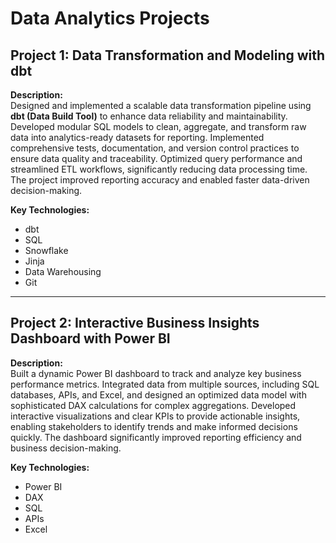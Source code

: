 # Data Analytics Projects

## Project 1: Data Transformation and Modeling with dbt

**Description:**  
Designed and implemented a scalable data transformation pipeline using **dbt (Data Build Tool)** to enhance data reliability and maintainability. Developed modular SQL models to clean, aggregate, and transform raw data into analytics-ready datasets for reporting. Implemented comprehensive tests, documentation, and version control practices to ensure data quality and traceability. Optimized query performance and streamlined ETL workflows, significantly reducing data processing time. The project improved reporting accuracy and enabled faster data-driven decision-making.

**Key Technologies:**
- dbt
- SQL
- Snowflake
- Jinja
- Data Warehousing
- Git

---

## Project 2: Interactive Business Insights Dashboard with Power BI

**Description:**  
Built a dynamic Power BI dashboard to track and analyze key business performance metrics. Integrated data from multiple sources, including SQL databases, APIs, and Excel, and designed an optimized data model with sophisticated DAX calculations for complex aggregations. Developed interactive visualizations and clear KPIs to provide actionable insights, enabling stakeholders to identify trends and make informed decisions quickly. The dashboard significantly improved reporting efficiency and business decision-making.

**Key Technologies:**
- Power BI
- DAX
- SQL
- APIs
- Excel
